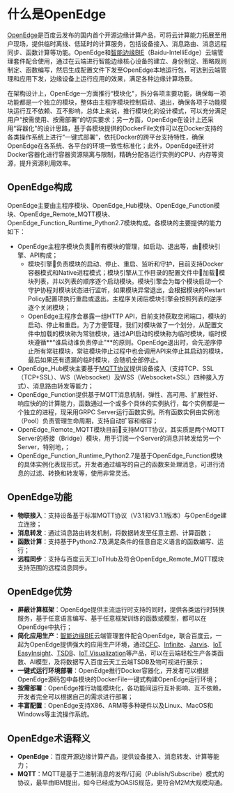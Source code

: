 # 什么是OpenEdge

[OpenEdge](https://openedge.tech)是百度云发布的国内首个开源边缘计算产品，可将云计算能力拓展至用户现场，提供临时离线、低延时的计算服务，包括设备接入、消息路由、消息远程同步、函数计算等功能。OpenEdge和[智能边缘BIE](https://cloud.baidu.com/product/bie.html)（Baidu-IntelliEdge）云端管理套件配合使用，通过在云端进行智能边缘核心设备的建立、身份制定、策略规则制定、函数编写，然后生成配置文件下发至OpenEdge本地运行包，可达到云端管理和应用下发，边缘设备上运行应用的效果，满足各种边缘计算场景。

在架构设计上，OpenEdge一方面推行“模块化"，拆分各项主要功能，确保每一项功能都是一个独立的模块，整体由主程序模块控制启动、退出，确保各项子功能模块运行互不依赖、互不影响，总体上来说，推行模块化的设计模式，可以充分满足用户“按需使用、按需部署”的切实要求；另一方面，OpenEdge在设计上还采用“容器化"的设计思路，基于各模块提供的DockerFile文件可以在Docker支持的各类操作系统上进行“一键式部署”，依托Docker的跨平台支持特性，确保OpenEdge在各系统、各平台的环境一致性标准化；此外，OpenEdge还针对Docker容器化进行容器资源隔离与限制，精确分配各运行实例的CPU、内存等资源，提升资源利用效率。

## OpenEdge构成

OpenEdge主要由主程序模块、OpenEdge_Hub模块、OpenEdge_Function模块、OpenEdge_Remote_MQTT模块、OpenEdge_Function_Runtime_Python2.7模块构成。各模块的主要提供的能力如下：

- OpenEdge主程序模块负责所有模块的管理，如启动、退出等，由模块引擎、API构成；
	- 模块引擎负责模块的启动、停止、重启、监听和守护，目前支持Docker容器模式和Native进程模式；模块引擎从工作目录的配置文件中加载模块列表，并以列表的顺序逐个启动模块。模块引擎会为每个模块启动一个守护协程对模块状态进行监听，如果模块异常退出，会根据模块的Restart Policy配置项执行重启或退出。主程序关闭后模块引擎会按照列表的逆序逐个关闭模块；
	- OpenEdge主程序会暴露一组HTTP API，目前支持获取空闲端口，模块的启动、停止和重启。为了方便管理，我们对模块做了一个划分，从配置文件中加载的模块称为常驻模块，通过API启动的模块称为临时模块，临时模块遵循**“谁启动谁负责停止"**的原则。OpenEdge退出时，会先逆序停止所有常驻模块，常驻模块停止过程中也会调用API来停止其启动的模块，最后如果还有遗漏的临时模块，会随机全部停止。
- OpenEdge_Hub模块主要基于[MQTT协议](http://docs.oasis-open.org/mqtt/mqtt/v3.1.1/os/mqtt-v3.1.1-os.html)提供设备接入（支持TCP、SSL（TCP+SSL）、WS（Websocket）及WSS（Websocket+SSL）四种接入方式）、消息路由转发等能力； 
- OpenEdge_Function提供基于MQTT消息机制，弹性、高可用、扩展性好、响应快的的计算能力，函数通过一个或多个具体的实例执行，每个实例都是一个独立的进程，现采用GRPC Server运行函数实例。所有函数实例由实例池（Pool）负责管理生命周期，支持自动扩容和缩容； 
- OpenEdge_Remote_MQTT模块目前支持MQTT协议，其实质是两个MQTT Server的桥接（Bridge）模块，用于订阅一个Server的消息并转发给另一个Server，特别地，； 
- OpenEdge_Function_Runtime_Python2.7是基于OpenEdge_Function模块的具体实例化表现形式，开发者通过编写的自己的函数来处理消息，可进行消息的过滤、转换和转发等，使用非常灵活。

## OpenEdge功能

 - **物联接入**：支持设备基于标准MQTT协议（V3.1和V3.1.1版本）与OpenEdge建立连接；
 - **消息转发**：通过消息路由转发机制，将数据转发至任意主题、计算函数；
 - **函数计算**：支持基于Python2.7及满足条件的任意自定义语言的函数编写、运行；
 - **远程同步**：支持与百度云天工IoTHub及符合OpenEdge_Remote_MQTT模块支持范围的远程消息同步。

## OpenEdge优势

 - **屏蔽计算框架**：OpenEdge提供主流运行时支持的同时，提供各类运行时转换服务，基于任意语言编写、基于任意框架训练的函数或模型，都可以在OpenEdge中执行；
 - **简化应用生产**：[智能边缘BIE](https://cloud.baidu.com/product/bie.html)云端管理套件配合OpenEdge，联合百度云，一起为OpenEdge提供强大的应用生产环境，通过[CFC](https://cloud.baidu.com/product/cfc.html)、[Infinite](https://cloud.baidu.com/product/infinite.html)、[Jarvis](http://di.baidu.com/product/jarvis)、[IoT EasyInsight](https://cloud.baidu.com/product/ist.html)、[TSDB](https://cloud.baidu.com/product/tsdb.html)、[IoT Visualization](https://cloud.baidu.com/product/iotviz.html)等产品，可以在云端轻松生产各类函数、AI模型，及将数据写入百度云天工云端TSDB及物可视进行展示；
 - **一键式运行环境部署**：OpenEdge推行Docker容器化，开发者可以根据OpenEdge源码包中各模块的DockerFile一键式构建OpenEdge运行环境；
 -  **按需部署**：OpenEdge推行功能模块化，各功能间运行互补影响、互不依赖，开发者完全可以根据自己的需求进行部署；
 - **丰富配置**：OpenEdge支持X86、ARM等多种硬件以及Linux、MacOS和Windows等主流操作系统。

## OpenEdge术语释义

- **OpenEdge**：百度开源边缘计算产品，提供设备接入、消息转发、计算等能力；
- **MQTT**：MQTT是基于二进制消息的发布/订阅（Publish/Subscribe）模式的协议，最早由IBM提出，如今已经成为OASIS规范，更符合M2M大规模沟通。